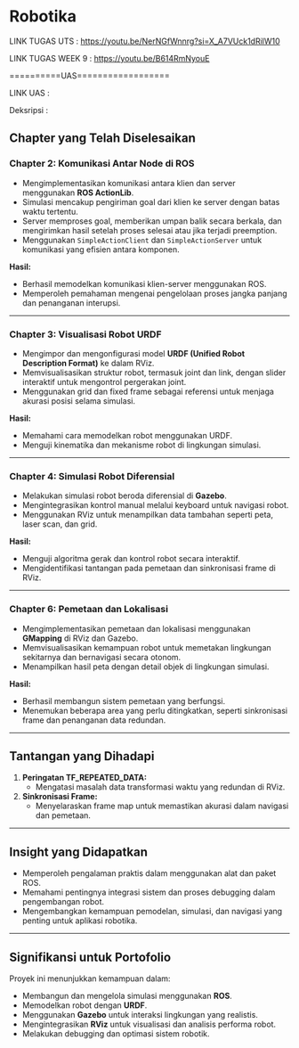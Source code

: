 # Robotika
LINK TUGAS UTS : https://youtu.be/NerNGfWnnrg?si=X_A7VUck1dRilW10

LINK TUGAS WEEK 9 : https://youtu.be/B614RmNyouE

==========UAS==================

LINK UAS : 

Deksripsi :

## Chapter yang Telah Diselesaikan
### Chapter 2: Komunikasi Antar Node di ROS
- Mengimplementasikan komunikasi antara klien dan server menggunakan **ROS ActionLib**.
- Simulasi mencakup pengiriman goal dari klien ke server dengan batas waktu tertentu.
- Server memproses goal, memberikan umpan balik secara berkala, dan mengirimkan hasil setelah proses selesai atau jika terjadi preemption.
- Menggunakan `SimpleActionClient` dan `SimpleActionServer` untuk komunikasi yang efisien antara komponen.

**Hasil:**
- Berhasil memodelkan komunikasi klien-server menggunakan ROS.
- Memperoleh pemahaman mengenai pengelolaan proses jangka panjang dan penanganan interupsi.

---

### Chapter 3: Visualisasi Robot URDF
- Mengimpor dan mengonfigurasi model **URDF (Unified Robot Description Format)** ke dalam RViz.
- Memvisualisasikan struktur robot, termasuk joint dan link, dengan slider interaktif untuk mengontrol pergerakan joint.
- Menggunakan grid dan fixed frame sebagai referensi untuk menjaga akurasi posisi selama simulasi.

**Hasil:**
- Memahami cara memodelkan robot menggunakan URDF.
- Menguji kinematika dan mekanisme robot di lingkungan simulasi.

---

### Chapter 4: Simulasi Robot Diferensial
- Melakukan simulasi robot beroda diferensial di **Gazebo**.
- Mengintegrasikan kontrol manual melalui keyboard untuk navigasi robot.
- Menggunakan RViz untuk menampilkan data tambahan seperti peta, laser scan, dan grid.

**Hasil:**
- Menguji algoritma gerak dan kontrol robot secara interaktif.
- Mengidentifikasi tantangan pada pemetaan dan sinkronisasi frame di RViz.

---

### Chapter 6: Pemetaan dan Lokalisasi
- Mengimplementasikan pemetaan dan lokalisasi menggunakan **GMapping** di RViz dan Gazebo.
- Memvisualisasikan kemampuan robot untuk memetakan lingkungan sekitarnya dan bernavigasi secara otonom.
- Menampilkan hasil peta dengan detail objek di lingkungan simulasi.

**Hasil:**
- Berhasil membangun sistem pemetaan yang berfungsi.
- Menemukan beberapa area yang perlu ditingkatkan, seperti sinkronisasi frame dan penanganan data redundan.

---

## Tantangan yang Dihadapi
1. **Peringatan TF_REPEATED_DATA:**
   - Mengatasi masalah data transformasi waktu yang redundan di RViz.
2. **Sinkronisasi Frame:**
   - Menyelaraskan frame map untuk memastikan akurasi dalam navigasi dan pemetaan.

---

## Insight yang Didapatkan
- Memperoleh pengalaman praktis dalam menggunakan alat dan paket ROS.
- Memahami pentingnya integrasi sistem dan proses debugging dalam pengembangan robot.
- Mengembangkan kemampuan pemodelan, simulasi, dan navigasi yang penting untuk aplikasi robotika.

---

## Signifikansi untuk Portofolio
Proyek ini menunjukkan kemampuan dalam:
- Membangun dan mengelola simulasi menggunakan **ROS**.
- Memodelkan robot dengan **URDF**.
- Menggunakan **Gazebo** untuk interaksi lingkungan yang realistis.
- Mengintegrasikan **RViz** untuk visualisasi dan analisis performa robot.
- Melakukan debugging dan optimasi sistem robotik.

